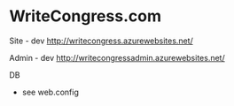 WriteCongress.com
=============

Site - dev
http://writecongress.azurewebsites.net/

Admin - dev
http://writecongressadmin.azurewebsites.net/


DB
- see web.config
